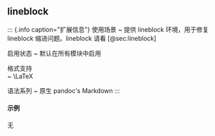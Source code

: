 
## lineblock

::: {.info caption="扩展信息"}
使用场景
  ~ 提供 lineblock 环境，用于修复 lineblock 缩进问题。lineblock 请看 [@sec:lineblock]

启用状态
  ~ 默认在所有模块中启用

格式支持  
  ~ \LaTeX 

语法系列
  ~ 原生 pandoc's Markdown
:::

#### 示例

无